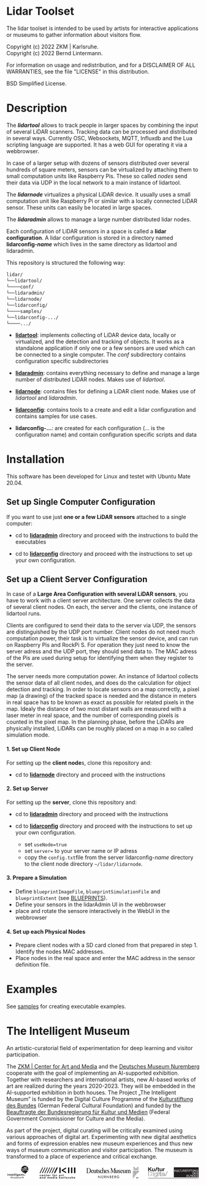 # Lidar Toolset

The lidar toolset is intended to be used by artists for interactive applications or museums to gather information about visitors flow.

Copyright (c) 2022 ZKM | Karlsruhe.  
Copyright (c) 2022 Bernd Lintermann.

For information on usage and redistribution, and for a DISCLAIMER OF ALL
WARRANTIES, see the file "LICENSE" in this distribution.

BSD Simplified License.

# Description

The ***lidartool*** allows to track people in larger spaces by combining the input of several LiDAR scanners. Tracking data can be processed and distributed in several ways. Currently OSC, Websockets, MQTT, Influxdb and the Lua scripting language are supported. It has a web GUI for operating it via a webbrowser.

In case of a larger setup with dozens of sensors distributed over several hundreds of square meters, sensors can be virtualized by attaching them to small computation units like Raspberry Pis. These so called *nodes* send their data via UDP in the local network to a main instance of lidartool.

The ***lidarnode*** virtualizes a physical LiDAR device. It usually uses a small computation unit like Raspberry Pi or similar with a locally connected LiDAR sensor. These units can easily be located in large spaces.

The ***lidaradmin*** allows to manage a large number distributed lidar nodes.

Each configuration of LiDAR sensors in a space is called a **lidar configuration**. A lidar configuration is stored in a directory named **lidarconfig-*name*** which lives in the same directory as lidartool and lidaradmin.

This repository is structured the following way:

```
lidar/
└──lidartool/
└────conf/
└──lidaradmin/
└──lidarnode/
└──lidarconfig/
└────samples/
└──lidarconfig-.../
└────.../
```

- [**lidartool**](lidartool): implements collecting of LiDAR device data, locally or virtualized, and the detection and tracking of objects. It works as a standalone application if only one or a few sensors are used which can be connected to a single computer.
  The *conf* subdirectory contains configuration specific subdirectories

- [**lidaradmin**](lidaradmin): contains everything necessary to define and manage a large number of distributed LiDAR nodes. Makes use of *lidartool*.

- [**lidarnode**](lidarnode): contains files for defining a LiDAR client node. Makes use of *lidartool* and *lidaradmin*.

- [**lidarconfig**](lidarconfig): contains tools to a create and edit a lidar configuration and contains samples for use cases.

- **lidarconfig-...**: are created for each configuration (... is the configuration name) and contain configuration specific scripts and data

# Installation

This software has been developed for Linux and testet with Ubuntu Mate 20.04.

## Set up Single Computer Configuration

If you want to use just **one or a few  LiDAR sensors** attached to a single computer:

- cd to [**lidaradmin**](lidaradmin) directory and proceed with the instructions to build the executables

- cd to [**lidarconfig**](lidarconfig) directory and proceed with the instructions to set up your own configuration.

## Set up a Client Server Configuration

In case of a **Large Area Configuration with several LiDAR sensors**, you have to work with a client server architecture. One server collects the data of several client nodes. On each, the server and the clients, one instance of lidartool runs. 

Clients are configured to send their data to the server via UDP, the sensors are distinguished by the UDP port number. Client nodes do not need much computation power, their task is to virtualize the sensor device, and can run on Raspberry Pis and RockPi S. For operation they just need to know the server adress and the UDP port, they should send data to. The MAC adress of the Pis are used during setup for identifying them when they register to the server.

The server needs more computation power. An instance of lidartool collects the sensor data of all client nodes, and does do the calculation for object detection and tracking. In order to locate sensors on a map correctly, a pixel map (a drawing) of the tracked space is needed and the distance in meters in real space has to be known as exact as possible for related pixels in the map. Idealy the distance of two most distant walls are measured with a laser meter in real space, and the number of corresponding pixels is counted in the pixel map. In the planning phase, before the LiDARs are physically installed, LiDARs can be roughly placed on a map in a so called simulation mode.

#### 1. Set up Client Node

For setting up the **client node**s, clone this repository and:

- cd to [**lidarnode**](lidarnode) directory and proceed with the instructions

#### 2. Set up Server

For setting up the **server**, clone this repository and:

- cd to [**lidaradmin**](lidaradmin) directory and proceed with the instructions

- cd to [**lidarconfig**](lidarconfig) directory and proceed with the instructions to set up your own configuration.
  
  - set `useNode=true`
  - set `server=` to your server name or IP adress
  - copy the ```config.txt```file from the server lidarconfig-*name* directory to the client node directory `~/lidar/lidarnode`.

#### 3. Prepare a Simulation

- Define `blueprintImageFile`, `blueprintSimulationFile` and `blueprintExtent` (see [BLUEPRINTS](lidarconfig/doc/BLUEPRINTS.md)).
- Define your sensors in the lidarAdmin UI in the webbrowser
- place and rotate the sensore interactively in the WebUI in the webbrowser

#### 4. Set up each Physical Nodes

- Prepare client nodes with a  SD card cloned from that prepared in step 1. Identify the nodes MAC addresses.
- Place nodes in the real space and enter the MAC address in the sensor definition file.

# Examples

See [samples](lidarconfig/samples/README.md) for creating executable examples.

# The Intelligent Museum

An artistic-curatorial field of experimentation for deep learning and visitor participation.

The [ZKM | Center for Art and Media](https://zkm.de/en) and the [Deutsches Museum Nuremberg](https://www.deutsches-museum.de/en/nuernberg/information/) cooperate with the goal of implementing an AI-supported exhibition. Together with researchers and international artists, new AI-based works of art are realized during the years 2020-2023. They will be embedded in the AI-supported exhibition in both houses. The Project „The Intelligent Museum” is funded by the Digital Culture Programme of the [Kulturstiftung des Bundes](https://www.kulturstiftung-des-bundes.de/en) (German Federal Cultural Foundation) and funded by the [Beauftragte der Bundesregierung für Kultur und Medien](https://www.bundesregierung.de/breg-de/bundesregierung/staatsministerin-fuer-kultur-und-medien) (Federal Government Commissioner for Culture and the Media).

As part of the project, digital curating will be critically examined using various approaches of digital art. Experimenting with new digital aesthetics and forms of expression enables new museum experiences and thus new ways of museum communication and visitor participation. The museum is transformed to a place of experience and critical exchange.

![Logo](media/Logo_ZKM_DMN_KSB.png)

